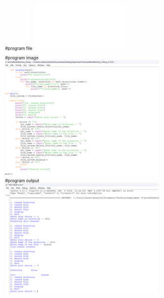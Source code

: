 #program file
![program file](secondleveldirectory_526.py)

#program image
![program image](secondleveldirectory_program.png)
#program output
![program output](secondleveldirectory_output.png)




